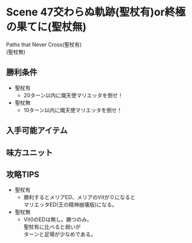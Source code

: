 # Scene 47交わらぬ軌跡(聖杖有)or終極の果てに(聖杖無)  

Paths that Never Cross(聖杖有)  
(聖杖無)

## 勝利条件 

- 聖杖有
  - 20ターン以内に熾天使マリエッタを倒せ！
- 聖杖無
  - 10ターン以内に熾天使マリエッタを倒せ！

## 入手可能アイテム 

## 味方ユニット 

## 攻略TIPS 

- 聖杖有
  - 勝利するとメリアED、メリアのVitが０になると<br />マリエッタED(王の精神崩壊版)になる。
- 聖杖無
  - Vit0のEDは無し。勝つのみ。  
聖杖有に比べると弱いが  
ターンと足場が少なめである。

